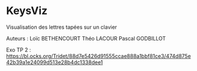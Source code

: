 # KeysViz
Visualisation des lettres tapées sur un clavier

Auteurs :
Loïc BETHENCOURT
Théo LACOUR
Pascal GODBILLOT

Exo TP 2 : https://bl.ocks.org/Tridet/88d7e5426d91555ccae888a1bbf81ce3/474d875e42b39a1e24099d513e28b4dc1338dee1
